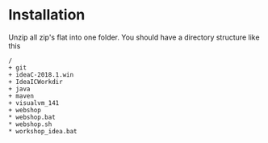 Installation
============

Unzip all zip's flat into one folder. You should have a directory structure like this

```
/
+ git
+ ideaC-2018.1.win
+ IdeaICWorkdir
+ java
+ maven
+ visualvm_141
+ webshop
* webshop.bat
* webshop.sh
* workshop_idea.bat
```

